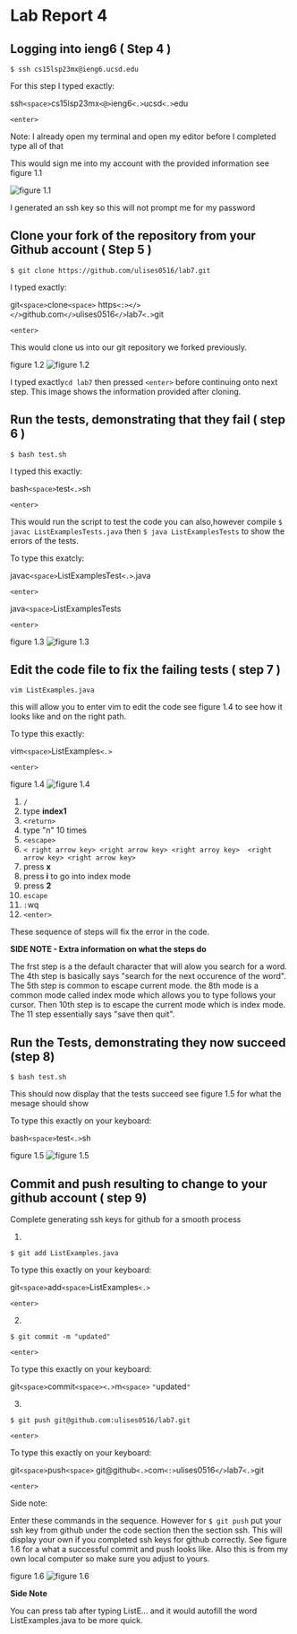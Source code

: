 # Lab Report 4

## Logging into ieng6 ( Step 4 ) 

```$ ssh cs15lsp23mx@ieng6.ucsd.edu```

For this step I typed exactly:

ssh```<space>```cs15lsp23mx```<@>```ieng6```<.>```ucsd```<.>```edu

```<enter>```

Note: I already open my terminal and open my editor before I completed type all of that 


This would sign me into my account with the provided 
information see figure 1.1 


![figure 1.1](https://github.com/ulises0516/cse15l-lab-reports/assets/125671517/cb30db03-c7aa-479d-bef3-90b63f68f4a4)

I generated an ssh key so this will not prompt me for my password 

## Clone your fork of the repository from your Github account ( Step 5 )
```$ git clone https://github.com/ulises0516/lab7.git```

I typed exactly:

git```<space>```clone```<space>``` https```<:></></>```github.com```</>```ulises0516```</>```lab7```<.>```git

```<enter>```


This would clone us into our git repository we forked previously.

figure 1.2
![figure 1.2](https://github.com/ulises0516/cse15l-lab-reports/assets/125671517/cf59dd92-40f7-4466-874f-f1d133120c3c)



I typed exactly```cd lab7``` then pressed ```<enter>``` before continuing onto next step. This image shows the information provided after cloning. 

## Run the tests, demonstrating that they fail ( step 6 )

```$ bash test.sh```

I typed this exactly:

bash```<space>```test```<.>```sh

```<enter>```

This would run the script to test the code you can also,however compile
```$ javac ListExamplesTests.java``` then ```$ java ListExamplesTests``` to show the errors of the tests.

To type this exatcly:

javac```<space>```ListExamplesTest```<.>```.java 

```<enter>```

java```<space>```ListExamplesTests

```<enter>```



figure 1.3
![figure 1.3](https://github.com/ulises0516/cse15l-lab-reports/assets/125671517/0d2e248d-31d8-4a5a-93f2-27ea43b24a89)



## Edit the code file to fix the failing tests ( step 7 )

```vim ListExamples.java```

this will allow you to enter vim to edit the code see figure 1.4 to see how it looks like and on the right path.

To type this exactly:

vim```<space>```ListExamples```<.>```

```<enter>```

figure 1.4
![figure 1.4](https://github.com/ulises0516/cse15l-lab-reports/assets/125671517/45e031fa-e198-4e66-ad05-2a617725238a)


1. ```/``` 
2. type **index1**
3. ```<return>```
4. type "n" 10 times 
5.  ```<escape>```
6.  ```< right arrow key> <right arrow key> <right arroy key>  <right arrow key> <right arrow key>```
7.  press **x**
8.  press **i** to go into index mode
9.  press **2**
10.  ```escape```
11.  ```:```wq
12.  ```<enter>```

These sequence of steps will fix the error in the code.

**SIDE NOTE - Extra information on what the steps do** 

The frst step is a the default character that will alow you search for a word. The 4th step is basically says "search for the next occurence of the word". The 5th step is common to escape current mode. the 8th mode is a common mode called index mode which allows you to type follows your cursor. Then 10th step is to escape the current mode which is index mode. The 11 step essentially says "save then quit".

## Run the Tests, demonstrating they now succeed (step 8)

```$ bash test.sh```

This should now display that the tests succeed see figure 1.5 for what the mesage should show 

To type this exactly on your keyboard:

bash```<space>```test```<.>```sh


figure 1.5
![figure 1.5](https://github.com/ulises0516/cse15l-lab-reports/assets/125671517/1195582d-4737-4ca4-97fa-5966cfe7c254)


## Commit and push resulting to change to your github account ( step 9)

Complete generating ssh keys for github for a smooth process 

1. 
```$ git add ListExamples.java```

To type this exactly on your keyboard:

git```<space>```add```<space>```ListExamples```<.>```

```<enter>```

2.

```$ git commit -m "updated"```

```<enter>```

To type this exactly on your keyboard:

git```<space>```commit```<space><.>```m```<space>``` ```"```updated```"```


3. 

```$ git push git@github.com:ulises0516/lab7.git```

```<enter>```

To type this exactly on your keyboard:

git```<space>```push```<space>``` git@github```<.>```com```<:>```ulises0516```</>```lab7```<.>```git

```<enter>```


Side note: 

Enter these commands in the sequence. However for ```$ git push``` put your ssh key from github under the code section then the section ssh. This will display your own if you completed ssh keys for github correctly. See figure 1.6 for a what a successful commit and push looks like. Also this is from my own local computer so make sure you adjust to yours.


figure 1.6
![figure 1.6](https://github.com/ulises0516/cse15l-lab-reports/assets/125671517/7249e5dd-6aa6-44de-b425-8fb11ab42b62)


**Side Note**

You can press tab after typing ListE... and it would autofill the word ListExamples.java to be more quick.
























